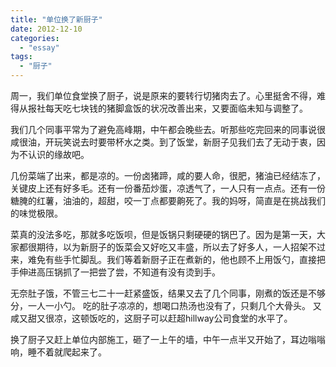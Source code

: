 ```yaml
---
title: "单位换了新厨子"
date: 2012-12-10
categories: 
  - "essay"
tags: 
  - "厨子"
---
```


周一，我们单位食堂换了厨子，说是原来的要转行切猪肉去了。心里挺舍不得，难得从报社每天吃七块钱的猪脚盒饭的状况改善出来，又要面临未知与调整了。

我们几个同事平常为了避免高峰期，中午都会晚些去。听那些吃完回来的同事说很咸很油，开玩笑说去时要带杯水之类。到了饭堂，新厨子见我们去了无动于衷，因为不认识的缘故吧。

几份菜端了出来，都是凉的。一份卤猪蹄，咸的要人命，很肥，猪油已经结冻了，关键皮上还有好多毛。还有一份番茄炒蛋，凉透气了，一人只有一点点。还有一份糖腌的红薯，油油的，超甜，咬一丁点都要齁死了。我的妈呀，简直是在挑战我们的味觉极限。

菜真的没法多吃，那就多吃饭呗，但是饭锅只剩硬硬的锅巴了。因为是第一天，大家都很期待，以为新厨子的饭菜会又好吃又丰盛，所以去了好多人，一人招架不过来，难免有些手忙脚乱。我们等着新厨子正在煮新的，他也顾不上用饭勺，直接把手伸进高压锅抓了一把尝了尝，不知道有没有烫到手。

无奈肚子饿，不管三七二十一赶紧盛饭，结果又去了几个同事，刚煮的饭还是不够分，一人一小勺。 吃的肚子凉凉的，想喝口热汤也没有了，只剩几个大骨头。 又咸又甜又很凉，这顿饭吃的，这厨子可以赶超hillway公司食堂的水平了。

换了厨子又赶上单位内部施工，砸了一上午的墙，中午一点半又开始了，耳边嗡嗡响，睡不着就爬起来了。
